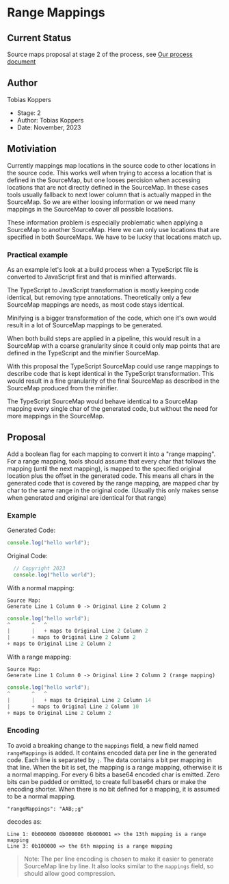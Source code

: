 # Range Mappings

## Current Status

Source maps proposal at stage 2 of the process, see [Our process document](https://github.com/tc39/source-map/blob/main/PROCESS.md)

## Author

Tobias Koppers

* Stage: 2
* Author: Tobias Koppers
* Date: November, 2023

## Motiviation

Currently mappings map locations in the source code to other locations in the source code.
This works well when trying to access a location that is defined in the SourceMap, but one looses percision when accessing locations that are not directly defined in the SourceMap.
In these cases tools usually fallback to next lower column that is actually mapped in the SourceMap.
So we are either loosing information or we need many mappings in the SourceMap to cover all possible locations.

These information problem is especially problematic when applying a SourceMap to another SourceMap.
Here we can only use locations that are specified in both SourceMaps. We have to be lucky that locations match up.

### Practical example

As an example let's look at a build process when a TypeScript file is converted to JavaScript first and that is minified afterwards.

The TypeScript to JavaScript transformation is mostly keeping code identical, but removing type annotations.
Theoretically only a few SourceMap mappings are needs, as most code stays identical.

Minifying is a bigger transformation of the code, which one it's own would result in a lot of SourceMap mappings to be generated.

When both build steps are applied in a pipeline, this would result in a SourceMap with a coarse granularity since it could only map points that are defined in the TypeScript and the minifier SourceMap.

With this proposal the TypeScript SourceMap could use range mappings to describe code that is kept identical in the TypeScript transformation. This would result in a fine granularity of the final SourceMap as described in the SourceMap produced from the minifier.

The TypeScript SourceMap would behave identical to a SourceMap mapping every single char of the generated code, but without the need for more mappings in the SourceMap.

## Proposal

Add a boolean flag for each mapping to convert it into a "range mapping".
For a range mapping, tools should assume that every char that follows the mapping (until the next mapping), is mapped to the specified original location plus the offset in the generated code.
This means all chars in the generated code that is covered by the range mapping, are mapped char by char to the same range in the original code.
(Usually this only makes sense when generated and original are identical for that range)

### Example

Generated Code:

``` js
console.log("hello world");
```

Original Code:

``` js
  // Copyright 2023
  console.log("hello world");
```

With a normal mapping:

```
Source Map:
Generate Line 1 Column 0 -> Original Line 2 Column 2
```

``` js
console.log("hello world");
^       ^   ^
|       |   + maps to Original Line 2 Column 2
|       + maps to Original Line 2 Column 2
+ maps to Original Line 2 Column 2
```

With a range mapping:

```
Source Map:
Generate Line 1 Column 0 -> Original Line 2 Column 2 (range mapping)
```

``` js
console.log("hello world");
^       ^   ^
|       |   + maps to Original Line 2 Column 14
|       + maps to Original Line 2 Column 10
+ maps to Original Line 2 Column 2
```

### Encoding

To avoid a breaking change to the `mappings` field, a new field named `rangeMappings` is added.
It contains encoded data per line in the generated code.
Each line is separated by `;`.
The data contains a bit per mapping in that line.
When the bit is set, the mapping is a range mapping, otherwise it is a normal mapping.
For every 6 bits a base64 encoded char is emitted.
Zero bits can be padded or omitted, to create full base64 chars or make the encoding shorter.
When there is no bit defined for a mapping, it is assumed to be a normal mapping.

```
"rangeMappings": "AAB;;g"
```

decodes as:

```
Line 1: 0b000000 0b000000 0b000001 => the 13th mapping is a range mapping
Line 3: 0b100000 => the 6th mapping is a range mapping
```

> Note: The per line encoding is chosen to make it easier to generate SourceMap line by line.
> It also looks similar to the `mappings` field, so should allow good compression.
